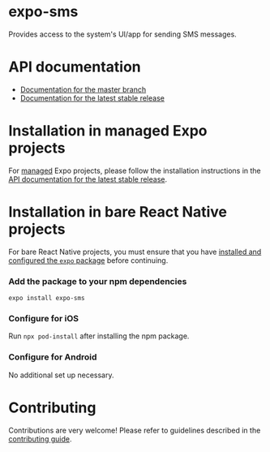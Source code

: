 # expo-sms

Provides access to the system's UI/app for sending SMS messages.

# API documentation

- [Documentation for the master branch](https://github.com/expo/expo/blob/master/docs/pages/versions/unversioned/sdk/sms.md)
- [Documentation for the latest stable release](https://docs.expo.io/versions/latest/sdk/sms/)

# Installation in managed Expo projects

For [managed](https://docs.expo.io/versions/latest/introduction/managed-vs-bare/) Expo projects, please follow the installation instructions in the [API documentation for the latest stable release](https://docs.expo.io/versions/latest/sdk/sms/).

# Installation in bare React Native projects

For bare React Native projects, you must ensure that you have [installed and configured the `expo` package](https://docs.expo.dev/bare/installing-expo-modules/) before continuing.

### Add the package to your npm dependencies

```
expo install expo-sms
```

### Configure for iOS

Run `npx pod-install` after installing the npm package.

### Configure for Android

No additional set up necessary.

# Contributing

Contributions are very welcome! Please refer to guidelines described in the [contributing guide](https://github.com/expo/expo#contributing).
